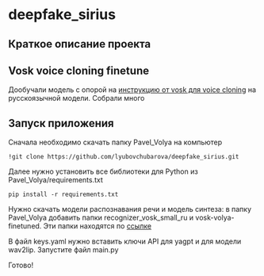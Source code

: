# deepfake_sirius

## Краткое описание проекта

## Vosk voice cloning finetune

Дообучали модель с опорой на [инструкцию от vosk для voice cloning](https://github.com/alphacep/vosk-tts/blob/master/training/README.md) на русскоязычной модели. Собрали много


## Запуск приложения

Сначала необходимо скачать папку Pavel_Volya на компьютер

```
!git clone https://github.com/lyubovchubarova/deepfake_sirius.git
```

Далее нужно установить все библиотеки для Python из Pavel_Volya/requirements.txt
```
pip install -r requirements.txt
```

Нужно скачать модели распознавания речи и модель синтеза: в папку Pavel_Volya добавить папки recognizer_vosk_small_ru и vosk-volya-finetuned. Эти папки находятся по [ссылке](https://drive.google.com/drive/folders/1Ja39dDZW96ijZqNfMAh93VcE7gFO5NYr?usp=sharing)

В файл keys.yaml нужно вставить ключи API для yagpt и для модели wav2lip. Запустите файл main.py

Готово!
